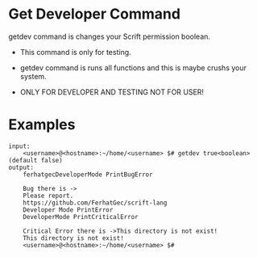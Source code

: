 # Get Developer Command

getdev command is changes your Scrift permission boolean.

* This command is only for testing.

* getdev command is runs all functions and this is maybe crushs your system.

* ONLY FOR DEVELOPER AND TESTING NOT FOR USER!

# Examples

```
input:
    <username>@<hostname>:~/home/<username> $# getdev true<boolean> (default false)
output:
    ferhatgecDeveloperMode PrintBugError

    Bug there is ->
    Please report.
    https://github.com/FerhatGec/scrift-lang
    Developer Mode PrintError
    DeveloperMode PrintCriticalError

    Critical Error there is ->This directory is not exist!
    This directory is not exist!
    <username>@<hostname>:~/home/<username> $#
```

